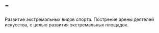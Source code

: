# -
Развитие экстремальных видов спорта.
   Пострение арены деятелей искусства,
 с целью развития экстремальных площадок. 
